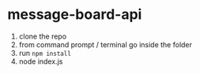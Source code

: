 # message-board-api

1. clone the repo
2. from command prompt / terminal go inside the folder 
3. run `npm install`
4. node index.js
